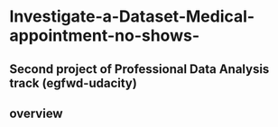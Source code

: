 # Investigate-a-Dataset-Medical-appointment-no-shows-
## Second project of Professional Data Analysis track (egfwd-udacity)
## overview
